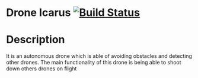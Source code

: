 # Drone Icarus [![Build Status](https://travis-ci.com/P4B5/Icarus-Project.svg?branch=update_readme)](https://travis-ci.com/P4B5/Icarus-Project)


# Description

It is an autonomous drone which is able of avoiding obstacles and detecting other drones. The main functionality of this drone is being able to shoot down others drones on flight
